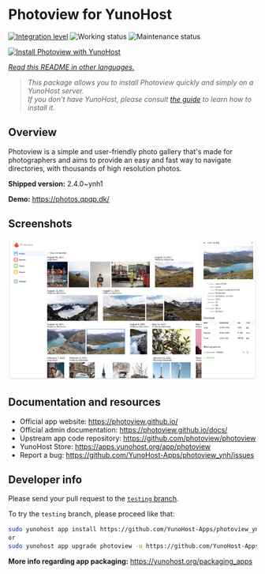 <!--
N.B.: This README was automatically generated by <https://github.com/YunoHost/apps/tree/master/tools/readme_generator>
It shall NOT be edited by hand.
-->

# Photoview for YunoHost

[![Integration level](https://dash.yunohost.org/integration/photoview.svg)](https://dash.yunohost.org/appci/app/photoview) ![Working status](https://ci-apps.yunohost.org/ci/badges/photoview.status.svg) ![Maintenance status](https://ci-apps.yunohost.org/ci/badges/photoview.maintain.svg)

[![Install Photoview with YunoHost](https://install-app.yunohost.org/install-with-yunohost.svg)](https://install-app.yunohost.org/?app=photoview)

*[Read this README in other languages.](./ALL_README.md)*

> *This package allows you to install Photoview quickly and simply on a YunoHost server.*  
> *If you don't have YunoHost, please consult [the guide](https://yunohost.org/install) to learn how to install it.*

## Overview

Photoview is a simple and user-friendly photo gallery that's made for photographers and aims to provide an easy and fast way to navigate directories, with thousands of high resolution photos.


**Shipped version:** 2.4.0~ynh1

**Demo:** <https://photos.qpqp.dk/>

## Screenshots

![Screenshot of Photoview](./doc/screenshots/screenshot.png)

## Documentation and resources

- Official app website: <https://photoview.github.io/>
- Official admin documentation: <https://photoview.github.io/docs/>
- Upstream app code repository: <https://github.com/photoview/photoview>
- YunoHost Store: <https://apps.yunohost.org/app/photoview>
- Report a bug: <https://github.com/YunoHost-Apps/photoview_ynh/issues>

## Developer info

Please send your pull request to the [`testing` branch](https://github.com/YunoHost-Apps/photoview_ynh/tree/testing).

To try the `testing` branch, please proceed like that:

```bash
sudo yunohost app install https://github.com/YunoHost-Apps/photoview_ynh/tree/testing --debug
or
sudo yunohost app upgrade photoview -u https://github.com/YunoHost-Apps/photoview_ynh/tree/testing --debug
```

**More info regarding app packaging:** <https://yunohost.org/packaging_apps>
